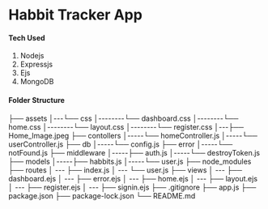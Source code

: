 # Habbit Tracker App

#### Tech Used

1. Nodejs
2. Expressjs
3. Ejs
4. MongoDB

#### Folder Structure

├── assets
│---└── css
│--------└── dashboard.css
│--------└── home.css
│--------└── layout.css
│--------└── register.css
│---├── Home_Image.jpeg
├── contollers
│-----└── homeController.js
│-----└── userController.js
├── db
│-----└── config.js
├── error
│-----└── notFound.js
├── middleware
│-----├── auth.js
│-----└── destroyToken.js
├── models
│-----├── habbits.js
│-----└── user.js
├── node_modules
├── routes
│ --- ├── index.js
│ --- └── user.js
├── views
│ --- ├── dashboard.ejs
│ --- ├── error.ejs
│ --- ├── home.ejs
│ --- ├── layout.ejs
│ --- ├── register.ejs
│ --- ├── signin.ejs
├── .gitignore
├── app.js
├── package.json
├── package-lock.json
└── README.md
